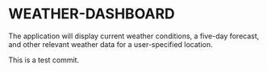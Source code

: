 # WEATHER-DASHBOARD
The application will display current weather conditions, a five-day forecast, and other relevant weather data for a user-specified location.

This is a test commit.